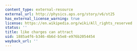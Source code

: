 ```yaml
---
content_type: external-resource
external_url: http://physics.aps.org/story/v6/st25
has_external_license_warning: true
license: https://en.wikipedia.org/wiki/All_rights_reserved
status: ''
title: like charges can attract
uid: 1885a4f6-b346-4b6d-b5e8-e976b2054454
wayback_url: ''
---
```

